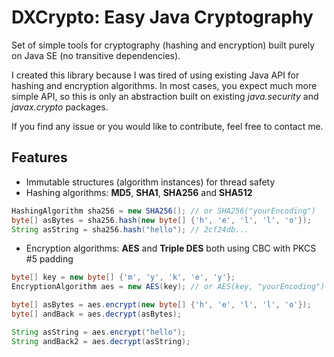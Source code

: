 DXCrypto: Easy Java Cryptography
================================
Set of simple tools for cryptography (hashing and encryption) built purely on Java SE (no transitive dependencies).

I created this library because I was tired of using existing Java API for hashing and encryption algorithms.
In most cases, you expect much more simple API, so this is only an abstraction built on existing
*java.security* and *javax.crypto* packages.

If you find any issue or you would like to contribute, feel free to contact me.

Features
--------

- Immutable structures (algorithm instances) for thread safety
- Hashing algorithms: **MD5**, **SHA1**, **SHA256** and **SHA512**

```java
HashingAlgorithm sha256 = new SHA256(); // or SHA256("yourEncoding")
byte[] asBytes = sha256.hash(new byte[] {'h', 'e', 'l', 'l', 'o'});
String asString = sha256.hash("hello"); // 2cf24db...
```

- Encryption algorithms: **AES** and **Triple DES** both using CBC with PKCS #5 padding

```java
byte[] key = new byte[] {'m', 'y', 'k', 'e', 'y'};
EncryptionAlgorithm aes = new AES(key); // or AES(key, "yourEncoding")

byte[] asBytes = aes.encrypt(new byte[] {'h', 'e', 'l', 'l', 'o'});
byte[] andBack = aes.decrypt(asBytes);

String asString = aes.encrypt("hello");
String andBack2 = aes.decrypt(asString);
```
